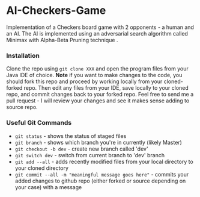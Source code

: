 # AI-Checkers-Game
Implementation of a Checkers board game with 2 opponents - a human and an AI. The AI is implemented using an adversarial search algorithm called Minimax with Alpha-Beta Pruning technique .

### Installation
Clone the repo using `git clone XXX` and open the program files from your Java IDE of choice. **Note** if you want to make changes to the code, you should fork this repo and proceed by working locally from your cloned-forked repo. Then edit any files from your IDE, save locally to your cloned repo, and commit changes back to your forked repo. Feel free to send me a pull request - I will review your changes and see it makes sense adding to source repo.

### Useful Git Commands
- `git status` - shows the status of staged files
- `git branch` - shows which branch you're in currently (likely Master)
- `git checkout -b dev` - create new branch called 'dev'
- `git switch dev` - switch from current branch to 'dev' branch
- `git add --all` - adds recently modified files from your local directory to your cloned directory
- `git commit --all -m "meaningful message goes here"` - commits your added changes to github repo (either forked or source depending on your case) with a message
